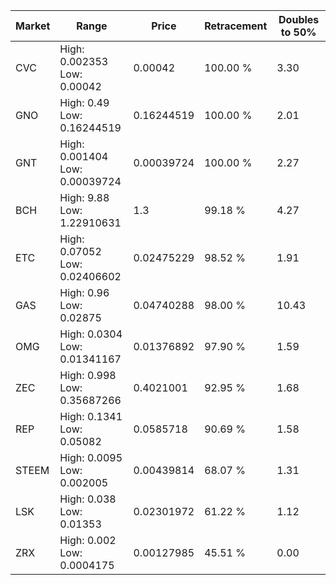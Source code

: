 | Market | Range | Price| Retracement | Doubles to 50% |
| --- | --- | --- | --- | --- |
| CVC | High: 0.002353<br />Low: 0.00042 | 0.00042 | 100.00 % | 3.30 |
| GNO | High: 0.49<br />Low: 0.16244519 | 0.16244519 | 100.00 % | 2.01 |
| GNT | High: 0.001404<br />Low: 0.00039724 | 0.00039724 | 100.00 % | 2.27 |
| BCH | High: 9.88<br />Low: 1.22910631 | 1.3 | 99.18 % | 4.27 |
| ETC | High: 0.07052<br />Low: 0.02406602 | 0.02475229 | 98.52 % | 1.91 |
| GAS | High: 0.96<br />Low: 0.02875 | 0.04740288 | 98.00 % | 10.43 |
| OMG | High: 0.0304<br />Low: 0.01341167 | 0.01376892 | 97.90 % | 1.59 |
| ZEC | High: 0.998<br />Low: 0.35687266 | 0.4021001 | 92.95 % | 1.68 |
| REP | High: 0.1341<br />Low: 0.05082 | 0.0585718 | 90.69 % | 1.58 |
| STEEM | High: 0.0095<br />Low: 0.002005 | 0.00439814 | 68.07 % | 1.31 |
| LSK | High: 0.038<br />Low: 0.01353 | 0.02301972 | 61.22 % | 1.12 |
| ZRX | High: 0.002<br />Low: 0.0004175 | 0.00127985 | 45.51 % | 0.00 |
